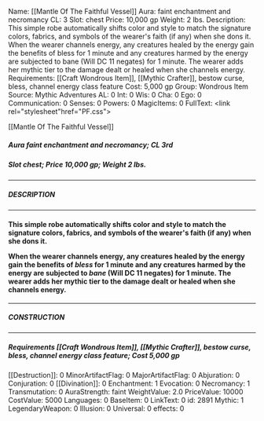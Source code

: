 Name: [[Mantle Of The Faithful Vessel]]
Aura: faint enchantment and necromancy
CL: 3
Slot: chest
Price: 10,000 gp
Weight: 2 lbs.
Description: This simple robe automatically shifts color and style to match the signature colors, fabrics, and symbols of the wearer's faith (if any) when she dons it. When the wearer channels energy, any creatures healed by the energy gain the benefits of bless for 1 minute and any creatures harmed by the energy are subjected to bane (Will DC 11 negates) for 1 minute. The wearer adds her mythic tier to the damage dealt or healed when she channels energy.
Requirements: [[Craft Wondrous Item]], [[Mythic Crafter]], bestow curse, bless, channel energy class feature
Cost: 5,000 gp
Group: Wondrous Item
Source: Mythic Adventures
AL: 0
Int: 0
Wis: 0
Cha: 0
Ego: 0
Communication: 0
Senses: 0
Powers: 0
MagicItems: 0
FullText: <link rel="stylesheet"href="PF.css"><div class="heading"><p class="alignleft">[[Mantle Of The Faithful Vessel]]</p><div style="clear: both;"></div></div><div><h5><b>Aura </b>faint enchantment and necromancy; <b>CL </b>3rd</h5><h5><b>Slot </b>chest; <b>Price </b>10,000 gp; <b>Weight </b>2 lbs.</h5></div><hr/><div><h5><b>DESCRIPTION</b></h5></div><hr/><div><h4><p>This simple robe automatically shifts color and style to match the signature colors, fabrics, and symbols of the wearer's faith (if any) when she dons it. </p><p>When the wearer channels energy, any creatures healed by the energy gain the benefits of <i>bless</i> for 1 minute and any creatures harmed by the energy are subjected to <i>bane</i> (Will DC 11 negates) for 1 minute. The wearer adds her mythic tier to the damage dealt or healed when she channels energy.</p></h4></div><hr/><div><h5><b>CONSTRUCTION</b></h5></div><hr/><div><h5><b>Requirements </b>[[Craft Wondrous Item]], [[Mythic Crafter]], <i>bestow curse</i>, <i>bless</i>, <i>channel energy class feature</i>; <b>Cost </b>5,000 gp</h5></div>
[[Destruction]]: 0
MinorArtifactFlag: 0
MajorArtifactFlag: 0
Abjuration: 0
Conjuration: 0
[[Divination]]: 0
Enchantment: 1
Evocation: 0
Necromancy: 1
Transmutation: 0
AuraStrength: faint
WeightValue: 2.0
PriceValue: 10000
CostValue: 5000
Languages: 0
BaseItem: 0
LinkText: 0
id: 2891
Mythic: 1
LegendaryWeapon: 0
Illusion: 0
Universal: 0
effects: 0
